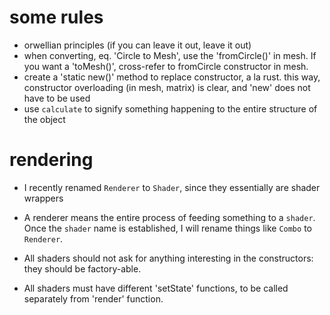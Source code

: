 # some rules
- orwellian principles (if you can leave it out, leave it out)
- when converting, eq. 'Circle to Mesh', use the 'fromCircle()' in mesh. If you want a 'toMesh()', cross-refer to fromCircle constructor in mesh. 
- create a 'static new()' method to replace constructor, a la rust. this way, constructor overloading (in mesh, matrix) is clear, and 'new' does not have to be used
- use ```calculate``` to signify something happening to the entire structure of the object


# rendering
- I recently renamed `Renderer` to `Shader`, since they essentially are shader wrappers
- A renderer means the entire process of feeding something to a `shader`. Once the `shader` name is established, I will rename things like `Combo` to `Renderer`.


- All shaders should not ask for anything interesting in the constructors: they should be factory-able.
- All shaders must have different 'setState' functions, to be called separately from 'render' function.